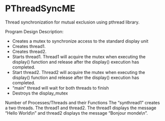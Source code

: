 # PThreadSyncME
Thread synchronization for mutual exclusion using pthread library.

Program Design Description:
- Creates a mutex to synchronize access to the standard display unit
- Creates thread1.
- Creates thread2.
- Starts thread1. Thread1 will acquire the mutex when executing the display() function and release after the display() execution has completed.
- Start thread2. Thread2 will acquire the mutex when executing the display() function and release after the display() execution has completed.
- “main” thread will wait for both threads to finish
- Destroys the display_mutex

Number of Processes/Threads and their Functions
The “synthread1” creates a two threads. The thread1 and thread2. The thread1 displays the
message “Hello World\n” and thread2 displays the message “Bonjour monde\n”.
